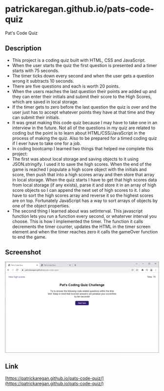 # patrickaregan.github.io/pats-code-quiz
Pat's Code Quiz

## Description
- This project is a coding quiz built with HTML, CSS and JavaScript.
- When the user starts the quiz the first question is presented and a timer starts with 75 seconds.
- The timer ticks down every second and when the user gets a question wrong it subtracts 10 seconds.
- There are five questions and each is worth 20 points.
- When the users reaches the last question their points are added up and they can enter their initials and submit their score to the High Scores, which are saved in local storage.
- If the timer gets to zero before the last question the quiz is over and the user just has to accept whatever points they have at that time and they can submit their initials.
- It was great making this code quiz because I may have to take one in an interview in the future. Not all of the questions in my quiz are related to coding but the point is to learn about HTML/CSS/JavaScript in the process of making the quiz. Also to be prepared for a timed coding quiz if I ever have to take one for a job.
- In coding bootcamp I learned two things that helped me complete this project:
- The first was about local storage and saving objects to it using JSON.stringify. I used it to save the high scores. When the end of the game is reached I populate a high score object with the initials and score, then push that into a high scores array and then store that array in local storage. When the quiz starts I have to get that high scores data from local storage (if any exists), parse it and store it in an array of high score objects so I can append the next set of high scores to it. I also have to sort the high scores array and reverse it so the highest scores are on top. Fortunately JavaScript has a way to sort arrays of objects by one of the object properties. 
- The second thing I learned about was setInterval. This javascript function lets you run a function every second, or whaterver interval you choose. This is how I implemented the timer. The function it calls decrements the timer counter, updates the HTML in the timer screen element and when the timer reaches zero it calls the gameOver function to end the game.

## Screenshot
![Pat's Coding Quiz Challenge](assets/images/screenshot.png)


## Link
[https://patrickaregan.github.io/pats-code-quiz/](https://patrickaregan.github.io/pats-code-quiz/)


